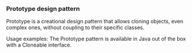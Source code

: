 ### Prototype design pattern

Prototype is a creational design pattern that allows cloning objects, even complex ones, without coupling to their specific classes.

Usage examples: The Prototype pattern is available in Java out of the box with a Cloneable interface.